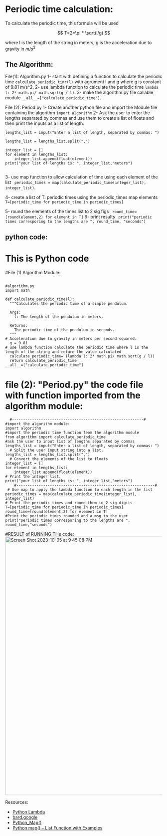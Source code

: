 # Periodic time calculation:
To calculate the periodic time, this formula will be used

$$
T=2*\pi * \sqrt(l/g)
$$

where l is the length of the string in meters, g is the acceleration due to gravity in $m/s^2$
## The Algorithm:
File(1): Algorithm.py
1- start with defining a function to calculate the periodic time ``` calculate_periodic_timr(l) ```  with agrument l and g where g is constant of 9.81 m/s^2.
2- use lambda function to calculate the periodic time ``` lambda l: 2* math.pi/ math.sqrt(g / l) ```. 
3-   make the algorithm.py file callable module  ``` __all__=["calculate_periodic_time"] ```.

File (2): Period.py
 1- Create another python file and import the Module file containing the algorithm ``` import algorithm ```
2- Ask the user to enter the lengths separated by commas and use them to create a list of floats and then print the inputs as a list of length.

```
lengths_list = input("Enter a list of length, separated by commas: ")
  
lengths_list = lengths_list.split(",")
 
integer_list = []
for element in lengths_list:
    integer_list.append(float(element))
print("your list of lengths is: ", integer_list,"meters")
   
```

3- use map function to allow calculation of time using each element of the list 
```  periodic_times = map(calculate_periodic_time(integer_list), integer_list) ```.

4- create a list of T: periodic times using the periodic_times map elements ```  T=[periodic_time for periodic_time in periodic_times] ```

5- round the elements of the times list to 2 sig figs ``` round_time=[round(element,2) for element in T]``` 
6- print results ``` print("periodic times corresporing to the lengths are ", round_time, "seconds")```



## python code:

# This is Python code
#File (1) Algorithm Module:

```

#algorithm.py
import math

def calculate_periodic_time(l):
  """Calculates the periodic time of a simple pendulum.

  Args:
    l: The length of the pendulum in meters.

  Returns:
    The periodic time of the pendulum in seconds.
  """
# Acceleration due to gravity in meters per second squared.
  g = 9.81
# use lambda function calculate the periodic time where l is the length of the string and return the value calculated
  calculate_periodic_time= (lambda l: 2* math.pi/ math.sqrt(g / l))
  return calculate_periodic_time
__all__=["calculate_periodic_time"]
```
# file (2): "Period.py" the code file with function imported from the algorithm module:
```
  #-----------------------------------------------------------#
#import the algorithm module:
import algorithm
#import the periodic time function feom the algorithm module
from algorithm import calculate_periodic_time
#ask the user to input list of lengths separated by commas
lengths_list = input("Enter a list of length, separated by commas: ")
  # Split the user input string into a list.
lengths_list = lengths_list.split(",")
  # Convert the elements of the list to floats
integer_list = []
for element in lengths_list:
    integer_list.append(float(element))
# Print the integer list.
print("your list of lengths is: ", integer_list,"meters")
    #--------------------------------------------------------------#
 # Use map to apply the lambda function to each length in the list
periodic_times = map(calculate_periodic_time(integer_list), integer_list)
# Print the periodic times and round them to 2 sig digits
T=[periodic_time for periodic_time in periodic_times]
round_time=[round(element,2) for element in T]
#Print the periodic times rounded and a msg to the user
print("periodic times corresporing to the lengths are ", round_time,"seconds")

```

#RESULT of RUNNING THe code:
<img width="825" alt="Screen Shot 2023-10-05 at 9 45 08 PM" src="https://github.com/ubsuny/23-Homework3G1/assets/38404107/806870ca-34bd-4fa7-9681-dff2699df368">


Resources: 
- [Python Lambda](https://www.w3schools.com/python/python_lambda.asp)
- [bard.google](https://bard.google.com/faq#coding)
- [Python_Map()](https://www.geeksforgeeks.org/python-map-function/)
- [Python map() – List Function with Examples](https://www.freecodecamp.org/news/python-map-explained-with-examples/)
